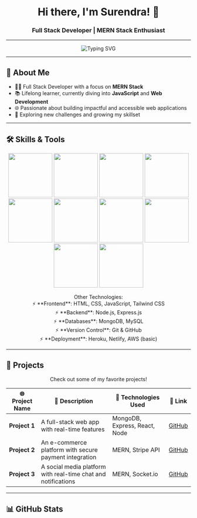 <h1 align="center">Hi there, I'm Surendra! 👋</h1>
<h3 align="center">Full Stack Developer | MERN Stack Enthusiast</h3>

---

<p align="center">
  <img src="https://readme-typing-svg.demolab.com?font=Fira+Code&size=22&duration=4000&pause=500&color=blue&center=true&vCenter=true&width=435&lines=Welcome+to+my+GitHub+Profile!;I+%E2%9D%A4%EF%B8%8F+JavaScript%2C+React+%26+Node.js;Full+Stack+Developer+%7C+MERN+Stack" alt="Typing SVG">
</p>

---

## 🌟 About Me

- 👨‍💻 Full Stack Developer with a focus on **MERN Stack**
- 📚 Lifelong learner, currently diving into **JavaScript** and **Web Development**
- 🌐 Passionate about building impactful and accessible web applications
- 🌱 Exploring new challenges and growing my skillset

---

## 🛠️ Skills & Tools

<p align="center">
  <img width="120" src="https://www.freepnglogos.com/uploads/html5-logo-png/html5-logo-image-logo-html-7.png"/>
  <img width="120" src="https://cdn-icons-png.flaticon.com/512/5968/5968242.png"/>
  <img width="120" src="https://w7.pngwing.com/pngs/640/199/png-transparent-javascript-logo-html-javascript-logo-angle-text-rectangle-thumbnail.png"/>
  <img width="120" src="https://upload.wikimedia.org/wikipedia/commons/thumb/b/b2/Bootstrap_logo.svg/2560px-Bootstrap_logo.svg.png"/>
  <img width="120" src="https://w7.pngwing.com/pngs/403/269/png-transparent-react-react-native-logos-brands-in-colors-icon-thumbnail.png" />
  <img width="120" src="https://upload.wikimedia.org/wikipedia/commons/thumb/d/d9/Node.js_logo.svg/590px-Node.js_logo.svg.png" />
  <img width="120" src="https://cdn.buttercms.com/2q5r816LTo2uE9j7Ntic" />
  <img width="120" src="https://www.cdnlogo.com/logos/m/25/mongodb.svg" />
  <img width="120" src="https://cdn.worldvectorlogo.com/logos/git.svg" />
  <img width="120" src="https://1000logos.net/wp-content/uploads/2021/05/GitHub-logo.png" />
</p>

<p align="center">
Other Technologies:
<br>
⚡ **Frontend**: HTML, CSS, JavaScript, Tailwind CSS <br>
⚡ **Backend**: Node.js, Express.js <br>
⚡ **Databases**: MongoDB, MySQL <br>
⚡ **Version Control**: Git & GitHub <br>
⚡ **Deployment**: Heroku, Netlify, AWS (basic)
</p>

---

## 🚀 Projects

<p align="center">
Check out some of my favorite projects!
</p>

| 🌐 Project Name | 📝 Description | 🔧 Technologies Used | 🔗 Link |
|-----------------|----------------|----------------------|---------|
| **Project 1**   | A full-stack web app with real-time features | MongoDB, Express, React, Node | [GitHub](#) |
| **Project 2**   | An e-commerce platform with secure payment integration | MERN, Stripe API | [GitHub](#) |
| **Project 3**   | A social media platform with real-time chat and notifications | MERN, Socket.io | [GitHub](#) |

---

## 📊 GitHub Stats

<p align="center">
  <img src="
